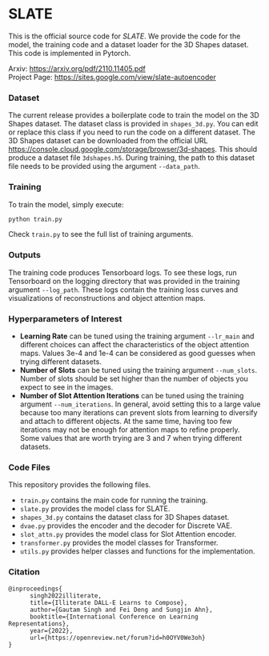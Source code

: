 
# SLATE

This is the official source code for _SLATE_. We provide the code for the model, the training code and a dataset loader for the 3D Shapes dataset. This code is implemented in Pytorch.

Arxiv: https://arxiv.org/pdf/2110.11405.pdf <br>
Project Page: https://sites.google.com/view/slate-autoencoder

### Dataset
The current release provides a boilerplate code to train the model on the 3D Shapes dataset. The dataset class is provided in `shapes_3d.py`. You can edit or replace this class if you need to run the code on a different dataset. The 3D Shapes dataset can be downloaded from the official URL https://console.cloud.google.com/storage/browser/3d-shapes. This should produce a dataset file `3dshapes.h5`. During training, the path to this dataset file needs to be provided using the argument `--data_path`.

### Training
To train the model, simply execute:
```bash
python train.py
```
Check `train.py` to see the full list of training arguments.

### Outputs
The training code produces Tensorboard logs. To see these logs, run Tensorboard on the logging directory that was provided in the training argument `--log_path`. These logs contain the training loss curves and visualizations of reconstructions and object attention maps.


### Hyperparameters of Interest
- **Learning Rate** can be tuned using the training argument `--lr_main` and different choices can affect the characteristics of the object attention maps. Values 3e-4 and 1e-4 can be considered as good guesses when trying different datasets.
- **Number of Slots** can be tuned using the training argument `--num_slots`. Number of slots should be set higher than the number of objects you expect to see in the images.
- **Number of Slot Attention Iterations** can be tuned using the training argument `--num_iterations`. In general, avoid setting this to a large value because too many iterations can prevent slots from learning to diversify and attach to different objects. At the same time, having too few iterations may not be enough for attention maps to refine properly. Some values that are worth trying are 3 and 7 when trying different datasets.

### Code Files
This repository provides the following files.
- `train.py` contains the main code for running the training.
- `slate.py` provides the model class for SLATE.
- `shapes_3d.py` contains the dataset class for 3D Shapes dataset.
- `dvae.py` provides the encoder and the decoder for Discrete VAE.
- `slot_attn.py` provides the model class for Slot Attention encoder.
- `transformer.py` provides the model classes for Transformer.
- `utils.py` provides helper classes and functions for the implementation.

### Citation
```
@inproceedings{
      singh2022illiterate,
      title={Illiterate DALL-E Learns to Compose},
      author={Gautam Singh and Fei Deng and Sungjin Ahn},
      booktitle={International Conference on Learning Representations},
      year={2022},
      url={https://openreview.net/forum?id=h0OYV0We3oh}
}
```
